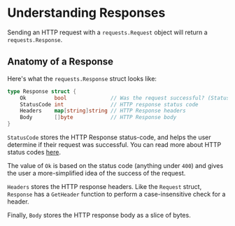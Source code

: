 # Understanding Responses

Sending an HTTP request with a `requests.Request` object will return a `requests.Response`.

## Anatomy of a Response

Here's what the `requests.Response` struct looks like:

```go
type Response struct {
	Ok         bool              // Was the request successful? (Status codes: 100-399)
	StatusCode int               // HTTP response status code
	Headers    map[string]string // HTTP Response headers
	Body       []byte            // HTTP Response body
}
```

`StatusCode` stores the HTTP Response status-code, and helps the user determine if their request was successful. You can read more about HTTP status codes [here](https://developer.mozilla.org/en-US/docs/Web/HTTP/Status).

The value of `Ok` is based on the status code (anything under `400`) and gives the user a more-simplified idea of the success of the request.

`Headers` stores the HTTP response headers. Like the `Request` struct, `Response` has a `GetHeader` function to perform a case-insensitive check for a header.

Finally, `Body` stores the HTTP response body as a slice of bytes.

